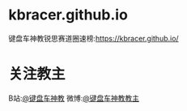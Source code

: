 # kbracer.github.io
键盘车神教锐思赛道圈速榜:https://kbracer.github.io/


# 关注教主
B站:[@键盘车神教](https://space.bilibili.com/49576477)
微博:[@键盘车神教教主](https://www.weibo.com/u/5934299797)
